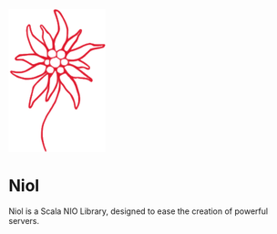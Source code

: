 ![logo: edelweiss roug](logo.png)

# Niol

Niol is a Scala NIO Library, designed to ease the creation of powerful servers.



